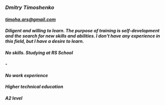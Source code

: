 ###  ***Dmitry Timoshenko***
####  *timoha.ars@gmail.com*
####  *Diligent and willing to learn. The purpose of training is self-development and the search for new skills and abilities. I don't have any experience in this field, but I have a desire to learn.*
####  *No skills. Studying at RS School*
####  *-*
####  *No work experience*
####  *Higher technical education*
####  *A2 level*